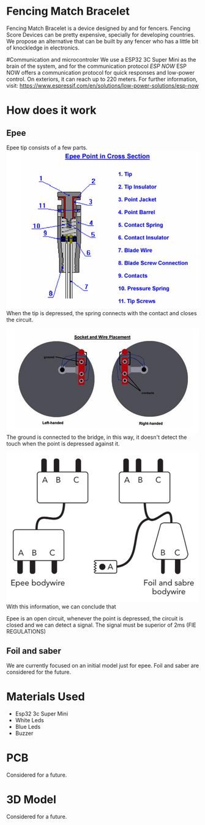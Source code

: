 # Fencing Match Bracelet 

Fencing Match Bracelet is a device designed by and for fencers.
Fencing Score Devices can be pretty expensive, specially for developing countries.
We propose an alternative that can be built by any fencer who has a little bit of knockledge in electronics.

#Communication and microcontroler
We use a ESP32 3C Super Mini as the brain of the system, and for the communication protocol *ESP NOW*
ESP NOW offers a communication protocol for quick responses and low-power control.
On exteriors, it can reach up to 220 meters. 
For further information, visit: https://www.espressif.com/en/solutions/low-power-solutions/esp-now

# How does it work
## Epee
Epee tip consists of a few parts. 
![alt text](Documentation/epeePoint.png)
When the tip is depressed, the spring connects with the contact and closes the circuit.

![alt text](Documentation/wirePlacementEpee.png)
The ground is connected to the bridge, in this way, it doesn't detect the touch when the point is depressed against it.

![alt text](Documentation/epeeFoilCable.png)
With this information, we can conclude that

Epee is an open circuit, whenever the point is depressed, the circuit is closed and we can detect a signal. The signal must be superior of 2ms (FIE REGULATIONS)

## Foil and saber
We are currently focused on an initial model just for epee. Foil and saber are considered for the future.

# Materials Used
 - Esp32 3c Super Mini
 - White Leds
 - Blue Leds
 - Buzzer

# PCB
Considered for a future.

# 3D Model
Considered for a future.